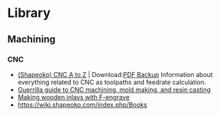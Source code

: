 # Library
## Machining
### CNC
- [(Shapeoko) CNC A to Z](https://shapeokoenthusiasts.gitbook.io/shapeoko-cnc-a-to-z/) | Download:[PDF Backup](Library/Shapeoko%20CNC%20A%20to%20Z%2016Jun2020.pdf)
Information about everything related to CNC as toolpaths and feedrate calculation.
- [Guerrilla guide to CNC machining, mold making, and resin casting](https://lcamtuf.coredump.cx/gcnc/)
- [Making wooden inlays with F-engrave](http://www.corchworks.com/Blog/v-carve-inlays-and-more-with-f-engrave-1-50/)
- https://wiki.shapeoko.com/index.php/Books
  